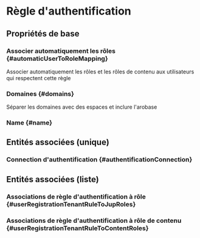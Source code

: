 # Règle d'authentification



## Propriétés de base

### Associer automatiquement les rôles {#automaticUserToRoleMapping}
        
Associer automatiquement les rôles et les rôles de contenu aux utilisateurs qui respectent cette règle
### Domaines {#domains}
        
Séparer les domaines avec des espaces et inclure l'arobase
### Name {#name}
        


## Entités associées (unique)

### Connection d'authentification {#authentificationConnection}
        


## Entités associées (liste)

### Associations de règle d'authentification à rôle {#userRegistrationTenantRuleToJupRoles}
        

### Associations de règle d'authentification à rôle de contenu {#userRegistrationTenantRuleToContentRoles}
        




<!--- THIS FILE IS GENERATED PLEASE DO NOT EDIT IT DIRECTLY --->
